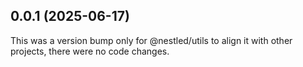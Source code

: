 ## 0.0.1 (2025-06-17)

This was a version bump only for @nestled/utils to align it with other projects, there were no code changes.